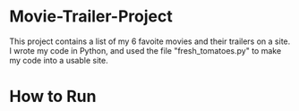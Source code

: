 # Movie-Trailer-Project
This project contains a list of my 6 favoite movies and their trailers on a site.  I wrote my code in Python, and used the file "fresh_tomatoes.py" to make my code into a usable site.
# How to Run
